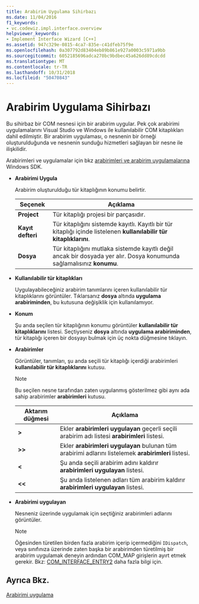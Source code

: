 ```yaml
---
title: Arabirim Uygulama Sihirbazı
ms.date: 11/04/2016
f1_keywords:
- vc.codewiz.impl.interface.overview
helpviewer_keywords:
- Implement Interface Wizard [C++]
ms.assetid: 947c329e-0815-4ca7-835e-c41dfeb75f9e
ms.openlocfilehash: 0a307792d83404eb89b861e927a0003c5971a9bb
ms.sourcegitcommit: 6052185696adca270bc9bdbec45a626dd89cdcdd
ms.translationtype: MT
ms.contentlocale: tr-TR
ms.lasthandoff: 10/31/2018
ms.locfileid: "50470843"
---
```

# <a name="implement-interface-wizard"></a>Arabirim Uygulama Sihirbazı

Bu sihirbaz bir COM nesnesi için bir arabirim uygular. Pek çok arabirimi uygulamalarını Visual Studio ve Windows ile kullanılabilir COM kitaplıkları dahil edilmiştir. Bir arabirim uygulaması, o nesnenin bir örneği oluşturulduğunda ve nesnenin sunduğu hizmetleri sağlayan bir nesne ile ilişkilidir.

Arabirimleri ve uygulamalar için bkz [arabirimleri ve arabirim uygulamalarına](/windows/desktop/com/interfaces-and-interface-implementations) Windows SDK.

- **Arabirimi Uygula**

   Arabirim oluşturulduğu tür kitaplığının konumu belirtir.

   |Seçenek|Açıklama|
   |------------|-----------------|
   |**Project**|Tür kitaplığı projesi bir parçasıdır.|
   |**Kayıt defteri**|Tür kitaplığını sistemde kayıtlı. Kayıtlı bir tür kitaplığı içinde listelenen **kullanılabilir tür kitaplıklarını**.|
   |**Dosya**|Tür kitaplığını mutlaka sistemde kayıtlı değil ancak bir dosyada yer alır. Dosya konumunda sağlamalısınız **konumu**.|

- **Kullanılabilir tür kitaplıkları**

   Uygulayabileceğiniz arabirim tanımlarını içeren kullanılabilir tür kitaplıklarını görüntüler. Tıklarsanız **dosya** altında **uygulama arabiriminden**, bu kutusuna değişiklik için kullanılamıyor.

- **Konum**

   Şu anda seçilen tür kitaplığının konumu görüntüler **kullanılabilir tür kitaplıklarını** listesi. Seçtiyseniz **dosya** altında **uygulama arabiriminden**, tür kitaplığı içeren bir dosyayı bulmak için üç nokta düğmesine tıklayın.

- **Arabirimler**

   Görüntüler, tanımları, şu anda seçili tür kitaplığı içerdiği arabirimleri **kullanılabilir tür kitaplıklarını** kutusu.

   > [!NOTE]
   > Bu seçilen nesne tarafından zaten uygulanmış gösterilmez gibi aynı ada sahip arabirimler **arabirimleri** kutusu.

   |Aktarım düğmesi|Açıklama|
   |---------------------|-----------------|
   |**>**|Ekler **arabirimleri uygulayan** geçerli seçili arabirim adı listesi **arabirimleri** listesi.|
   |**>>**|Ekler **arabirimleri uygulayan** bulunan tüm arabirimi adlarını listelemek **arabirimleri** listesi.|
   |**\<**|Şu anda seçili arabirim adını kaldırır **arabirimleri uygulayan** listesi.|
   |**\<\<**|Şu anda listelenen adları tüm arabirim kaldırır **arabirimleri uygulayan** listesi.|

- **Arabirimi uygulayan**

   Nesneniz üzerinde uygulamak için seçtiğiniz arabirimleri adlarını görüntüler.

   > [!NOTE]
   > Öğesinden türetilen birden fazla arabirim içerip içermediğini `IDispatch`, veya sınıfınıza üzerinde zaten başka bir arabirimden türetilmiş bir arabirim uygulamak deneyin ardından COM_MAP girişlerin ayırt etmek gerekir. Bkz: [COM_INTERFACE_ENTRY2](../atl/reference/com-interface-entry-macros.md#com_interface_entry2) daha fazla bilgi için.

## <a name="see-also"></a>Ayrıca Bkz.

[Arabirimi uygulama](../ide/implementing-an-interface-visual-cpp.md)